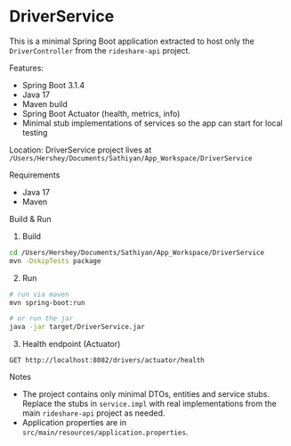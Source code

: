 # DriverService

This is a minimal Spring Boot application extracted to host only the `DriverController` from the `rideshare-api` project.

Features:
- Spring Boot 3.1.4
- Java 17
- Maven build
- Spring Boot Actuator (health, metrics, info)
- Minimal stub implementations of services so the app can start for local testing

Location:
DriverService project lives at `/Users/Hershey/Documents/Sathiyan/App_Workspace/DriverService`

Requirements
- Java 17
- Maven

Build & Run
1. Build

```bash
cd /Users/Hershey/Documents/Sathiyan/App_Workspace/DriverService
mvn -DskipTests package
```

2. Run

```bash
# run via maven
mvn spring-boot:run

# or run the jar
java -jar target/DriverService.jar
```

3. Health endpoint (Actuator)

```
GET http://localhost:8082/drivers/actuator/health
```

Notes
- The project contains only minimal DTOs, entities and service stubs. Replace the stubs in `service.impl` with real implementations from the main `rideshare-api` project as needed.
- Application properties are in `src/main/resources/application.properties`.
